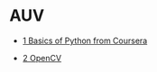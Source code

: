 # AUV
- [1 Basics of Python from Coursera](https://docs.google.com/document/d/1MGT8wG3O0cuUN1qs3j3TYnhPTJt09Tk35FzkdOx0Nws/edit?usp=sharing)

- [2 OpenCV](https://docs.google.com/document/d/1tLQV0Cr79dpVeCiBzFd3r0fUsv5cYm8gpYtbncRD9Pc/edit?usp=sharing)
